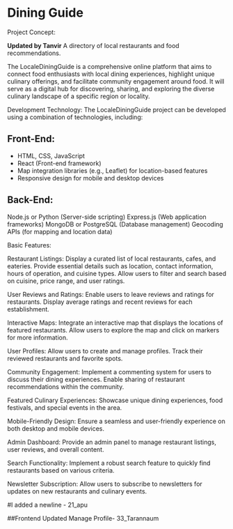 # Dining Guide

Project Concept: 

**Updated by Tanvir**
A directory of local restaurants and food recommendations.

The LocaleDiningGuide is a comprehensive online platform that aims to connect food enthusiasts with local dining experiences, highlight unique culinary offerings, and facilitate community engagement around food. It will serve as a digital hub for discovering, sharing, and exploring the diverse culinary landscape of a specific region or locality.

Development Technology:
The LocaleDiningGuide project can be developed using a combination of technologies, including:

## Front-End:
* HTML, CSS, JavaScript
* React (Front-end framework)
* Map integration libraries (e.g., Leaflet) for location-based features
* Responsive design for mobile and desktop devices

## Back-End:
Node.js or Python (Server-side scripting)
Express.js (Web application frameworks)
MongoDB or PostgreSQL (Database management)
Geocoding APIs (for mapping and location data)


Basic Features:

Restaurant Listings:
Display a curated list of local restaurants, cafes, and eateries.
Provide essential details such as location, contact information, hours of operation, and cuisine types.
Allow users to filter and search based on cuisine, price range, and user ratings.

User Reviews and Ratings:
Enable users to leave reviews and ratings for restaurants.
Display average ratings and recent reviews for each establishment.

Interactive Maps:
Integrate an interactive map that displays the locations of featured restaurants.
Allow users to explore the map and click on markers for more information.

User Profiles:
Allow users to create and manage profiles.
Track their reviewed restaurants and favorite spots.

Community Engagement: Implement a commenting system for users to discuss their dining experiences. Enable sharing of restaurant recommendations within the community.

Featured Culinary Experiences: Showcase unique dining experiences, food festivals, and special events in the area.

Mobile-Friendly Design: Ensure a seamless and user-friendly experience on both desktop and mobile devices.

Admin Dashboard: Provide an admin panel to manage restaurant listings, user reviews, and overall content.

Search Functionality: Implement a robust search feature to quickly find restaurants based on various criteria.

Newsletter Subscription: Allow users to subscribe to newsletters for updates on new restaurants and culinary events.





#I added a newline - 21_apu




##Frontend
Updated Manage Profile- 33_Tarannaum